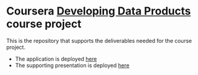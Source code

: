 Coursera [Developing Data Products](https://www.coursera.org/course/devdataprod) course project
==============================

This is the repository that supports the deliverables needed for the course project.

 - The application is deployed [here](https://rjacorreia.shinyapps.io/Sum_calculator)
 - The supporting presentation is deployed [here](http://rpubs.com/rjacorreia/data_prod)